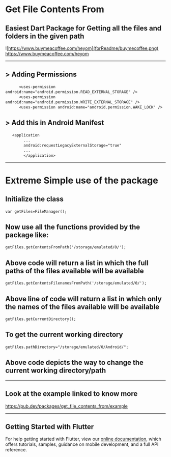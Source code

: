 # Get File Contents From

## Easiest Dart Package for Getting all the files and folders in the given path

![https://www.buymeacoffee.com/heyom](forReadme/buymecoffee.png)
https://www.buymeacoffee.com/heyom

---

## > Adding Permissions

```
      <uses-permission android:name="android.permission.READ_EXTERNAL_STORAGE" />
      <uses-permission android:name="android.permission.WRITE_EXTERNAL_STORAGE" />
      <uses-permission android:name="android.permission.WAKE_LOCK" />
```

## > Add this in Android Manifest

```
   <application
        ...
        android:requestLegacyExternalStorage="true"
        ...
        </application>
```

---

# Extreme Simple use of the package

## Initialize the class

```
var getFiles=FileManager();
```

## Now use all the functions provided by the package like:

```
getFiles.getContentsFromPath('/storage/emulated/0/');
```

## Above code will return a list in which the full paths of the files available will be available

```
getFiles.getContentsFilenamesFromPath('/storage/emulated/0/');
```

## Above line of code will return a list in which only the names of the files available will be available

```
getFiles.getCurrentDirectory();
```

## To get the current working directory

```
getFiles.pathDirectory="/storage/emulated/0/Android/";
```

## Above code depicts the way to change the current working directory/path

---

## Look at the example linked to know more

https://pub.dev/packages/get_file_contents_from/example

---

## Getting Started with Flutter

For help getting started with Flutter, view our
[online documentation](https://flutter.dev/docs), which offers tutorials,
samples, guidance on mobile development, and a full API reference.
